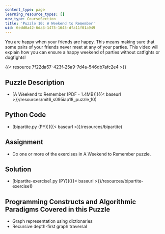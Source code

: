 ```yaml
---
content_type: page
learning_resource_types: []
ocw_type: CourseSection
title: 'Puzzle 10: A Weekend to Remember'
uid: 6edd0a42-6da3-1475-1645-dfa11f01a949
---
```


You are happy when your friends are happy. This means making sure that some pairs of your friends never meet at any of your parties. This video will explain how you can ensure a happy weekend of parties without catfights or dogfights!

{{< resource 7f22da67-423f-25a9-7d4a-546db7afc2e4 >}}

Puzzle Description
------------------

*   [A Weekend to Remember (PDF - 1.4MB)]({{< baseurl >}}/resources/mit6_s095iap18_puzzle_10)

Python Code
-----------

*   [bipartite.py (PY)]({{< baseurl >}}/resources/bipartite)

Assignment
----------

*   Do one or more of the exercises in A Weekend to Remember puzzle.

Solution
--------

*   [bipartite-exercise1.py (PY)]({{< baseurl >}}/resources/bipartite-exercise1)

Programming Constructs and Algorithmic Paradigms Covered in this Puzzle
-----------------------------------------------------------------------

*   Graph representation using dictionaries
*   Recursive depth-first graph traversal